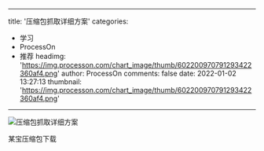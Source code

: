 
---
title: '压缩包抓取详细方案'
categories: 
 - 学习
 - ProcessOn
 - 推荐
headimg: 'https://img.processon.com/chart_image/thumb/602200970791293422360af4.png'
author: ProcessOn
comments: false
date: 2022-01-02 13:27:13
thumbnail: 'https://img.processon.com/chart_image/thumb/602200970791293422360af4.png'
---

<div>   
<img class="thumb" alt="压缩包抓取详细方案" src="https://img.processon.com/chart_image/thumb/602200970791293422360af4.png" referrerpolicy="no-referrer">
<p>某宝压缩包下载</p>  
</div>
            
